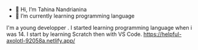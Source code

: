 - 👋 Hi, I’m Tahina Nandrianina
- 🌱 I’m currently learning programming language

I'm a young developper . I started learning programming language when i was 14. I start by learning Scratch then with VS Code.
https://helpful-axolotl-92058a.netlify.app/
